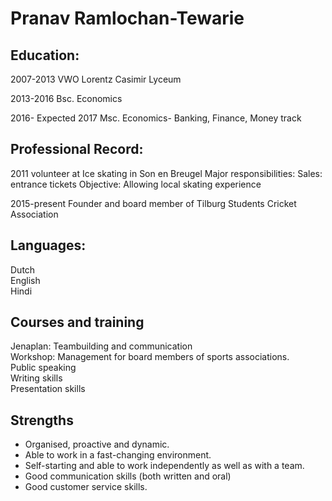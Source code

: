 Pranav  Ramlochan-Tewarie
=====================

Education:
-------------------

2007-2013               VWO Lorentz Casimir Lyceum

2013-2016               Bsc. Economics

2016- Expected 2017     Msc. Economics- Banking, Finance, Money track 


Professional Record:
---------------------------

2011                    volunteer at Ice skating in Son en Breugel
                        Major responsibilities:                        Sales: entrance tickets
                        Objective:                                         Allowing local skating experience


2015-present            Founder and board member of Tilburg Students Cricket Association

Languages:
-----------------------------
Dutch <br>English<br>Hindi

Courses and training
----------------------------
Jenaplan: Teambuilding and communication <br>Workshop: Management for board members of sports associations.<br>Public speaking <br>Writing skills
<br>Presentation skills

Strengths
-------------------------
					  
-	Organised, proactive and dynamic. 
-	Able to work in a fast-changing environment.
-	Self-starting and able to work independently as well as with a team.
-	Good communication skills (both written and oral) 
-	Good customer service skills.



 









